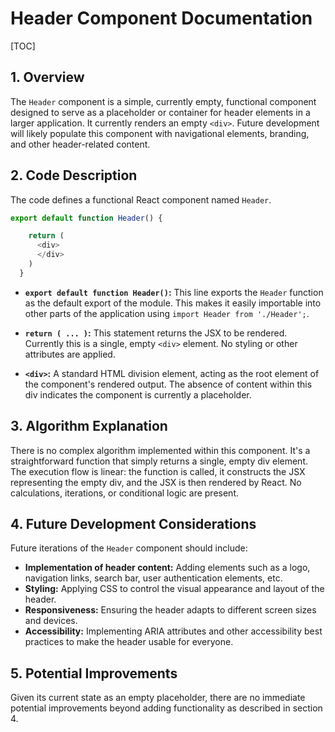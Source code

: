 # Header Component Documentation

[TOC]

## 1. Overview

The `Header` component is a simple, currently empty, functional component designed to serve as a placeholder or container for header elements in a larger application.  It currently renders an empty `<div>`.  Future development will likely populate this component with navigational elements, branding, and other header-related content.


## 2. Code Description

The code defines a functional React component named `Header`.

```javascript
export default function Header() {

    return (
      <div>
      </div>
    )
  }
```

* **`export default function Header()`:** This line exports the `Header` function as the default export of the module. This makes it easily importable into other parts of the application using `import Header from './Header';`.

* **`return ( ... )`:** This statement returns the JSX to be rendered.  Currently this is a single, empty `<div>` element.  No styling or other attributes are applied.

* **`<div>`:**  A standard HTML division element, acting as the root element of the component's rendered output.  The absence of content within this div indicates the component is currently a placeholder.


## 3. Algorithm Explanation

There is no complex algorithm implemented within this component.  It's a straightforward function that simply returns a single, empty div element. The execution flow is linear: the function is called, it constructs the JSX representing the empty div, and the JSX is then rendered by React.  No calculations, iterations, or conditional logic are present.


## 4. Future Development Considerations

Future iterations of the `Header` component should include:

* **Implementation of header content:**  Adding elements such as a logo, navigation links, search bar, user authentication elements, etc.
* **Styling:**  Applying CSS to control the visual appearance and layout of the header.
* **Responsiveness:**  Ensuring the header adapts to different screen sizes and devices.
* **Accessibility:**  Implementing ARIA attributes and other accessibility best practices to make the header usable for everyone.


## 5.  Potential Improvements


Given its current state as an empty placeholder, there are no immediate potential improvements beyond adding functionality as described in section 4.
